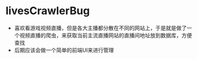 # livesCrawlerBug
- 喜欢看游戏视频直播，但是各大主播都分散在不同的网站上，于是就是做了一个视频直播的爬虫，来获取当前主流直播网站的直播间地址放到数据库，方便查找
- 后期应该会做一个简单的前端UI来进行管理